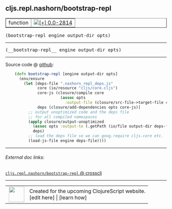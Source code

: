 ## cljs.repl.nashorn/bootstrap-repl



 <table border="1">
<tr>
<td>function</td>
<td><a href="https://github.com/cljsinfo/cljs-api-docs/tree/0.0-2814"><img valign="middle" alt="[+] 0.0-2814" title="Added in 0.0-2814" src="https://img.shields.io/badge/+-0.0--2814-lightgrey.svg"></a> </td>
</tr>
</table>

<samp>(bootstrap-repl engine output-dir opts)</samp><br>

---

 <samp>
(__bootstrap-repl__ engine output-dir opts)<br>
</samp>

---







Source code @ [github]():

```clj
    (defn bootstrap-repl [engine output-dir opts]
      (env/ensure
        (let [deps-file ".nashorn_repl_deps.js"
              core (io/resource "cljs/core.cljs")
              core-js (closure/compile core
                        (assoc opts
                          :output-file (closure/src-file->target-file core)))
              deps (closure/add-dependencies opts core-js)]
          ;; output unoptimized code and the deps file
          ;; for all compiled namespaces
          (apply closure/output-unoptimized
            (assoc opts :output-to (.getPath (io/file output-dir deps-file)))
            deps)
          ;; load the deps file so we can goog.require cljs.core etc.
          (load-js-file engine deps-file))))
```

<!--
Repo - tag - source tree - lines:

 <pre>

</pre>

-->

---



###### External doc links:

[`cljs.repl.nashorn/bootstrap-repl` @ crossclj](http://crossclj.info/fun/cljs.repl.nashorn/bootstrap-repl.html)<br>

---

 <table>
<tr><td>
<img valign="middle" align="right" width="48px" src="http://i.imgur.com/Hi20huC.png">
</td><td>
Created for the upcoming ClojureScript website.<br>
[edit here] | [learn how]
</td></tr></table>

[edit here]:https://github.com/cljsinfo/cljs-api-docs/blob/master/cljsdoc/cljs.repl.nashorn/bootstrap-repl.cljsdoc
[learn how]:https://github.com/cljsinfo/cljs-api-docs/wiki/cljsdoc-files

<!--

This information was too distracting to show to readers, but I'll leave it
commented here since it is helpful to:

- pretty-print the data used to generate this document
- and show how to retrieve that data



The API data for this symbol:

```clj
{:ns "cljs.repl.nashorn",
 :name "bootstrap-repl",
 :signature ["[engine output-dir opts]"],
 :name-encode "bootstrap-repl",
 :history [["+" "0.0-2814"]],
 :type "function",
 :full-name-encode "cljs.repl.nashorn/bootstrap-repl",
 :source {:code "    (defn bootstrap-repl [engine output-dir opts]\n      (env/ensure\n        (let [deps-file \".nashorn_repl_deps.js\"\n              core (io/resource \"cljs/core.cljs\")\n              core-js (closure/compile core\n                        (assoc opts\n                          :output-file (closure/src-file->target-file core)))\n              deps (closure/add-dependencies opts core-js)]\n          ;; output unoptimized code and the deps file\n          ;; for all compiled namespaces\n          (apply closure/output-unoptimized\n            (assoc opts :output-to (.getPath (io/file output-dir deps-file)))\n            deps)\n          ;; load the deps file so we can goog.require cljs.core etc.\n          (load-js-file engine deps-file))))",
          :title "Source code",
          :repo "clojurescript",
          :tag "r1.9.36",
          :filename "src/main/clojure/cljs/repl/nashorn.clj",
          :lines [80 94],
          :url "https://github.com/clojure/clojurescript/blob/r1.9.36/src/main/clojure/cljs/repl/nashorn.clj#L80-L94"},
 :usage ["(bootstrap-repl engine output-dir opts)"],
 :full-name "cljs.repl.nashorn/bootstrap-repl",
 :cljsdoc-url "https://github.com/cljsinfo/cljs-api-docs/blob/master/cljsdoc/cljs.repl.nashorn/bootstrap-repl.cljsdoc"}

```

Retrieve the API data for this symbol:

```clj
;; from Clojure REPL
(require '[clojure.edn :as edn])
(-> (slurp "https://raw.githubusercontent.com/cljsinfo/cljs-api-docs/catalog/cljs-api.edn")
    (edn/read-string)
    (get-in [:symbols "cljs.repl.nashorn/bootstrap-repl"]))
```

-->
